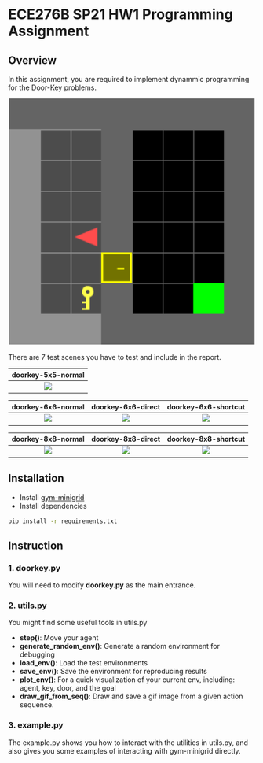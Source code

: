 # ECE276B SP21 HW1 Programming Assignment

## Overview
In this assignment, you are required to implement dynammic programming for the Door-Key problems.
<p align="center">
<img src="gif/doorkey.gif" alt="Door-key Problem" width="500"/></br>
</p>

There are 7 test scenes you have to test and include in the report.

| doorkey-5x5-normal |
|:----------------:|
| <img src="imgs/doorkey-5x5-normal.png"> |

| doorkey-6x6-normal   | doorkey-6x6-direct | doorkey-6x6-shortcut |
|:----------------:|:------------------:|:----------------:|
| <img src="imgs/doorkey-6x6-normal.png"> | <img src="imgs/doorkey-6x6-direct.png" > |<img src="imgs/doorkey-6x6-shortcut.png" >|

| doorkey-8x8-normal   | doorkey-8x8-direct | doorkey-8x8-shortcut |
|:----------------:|:------------------:|:----------------:|
| <img src="imgs/doorkey-8x8-normal.png"> | <img src="imgs/doorkey-8x8-direct.png" > |<img src="imgs/doorkey-8x8-shortcut.png" >|

## Installation

- Install [gym-minigrid](https://github.com/maximecb/gym-minigrid)
- Install dependencies
```bash
pip install -r requirements.txt
```

## Instruction
### 1. doorkey.py
You will need to modify **doorkey.py** as the main entrance.

### 2. utils.py
You might find some useful tools in utils.py
- **step()**: Move your agent
- **generate_random_env()**: Generate a random environment for debugging
- **load_env()**: Load the test environments
- **save_env()**: Save the environment for reproducing results
- **plot_env()**: For a quick visualization of your current env, including: agent, key, door, and the goal
- **draw_gif_from_seq()**: Draw and save a gif image from a given action sequence.

### 3. example.py
The example.py shows you how to interact with the utilities in utils.py, and also gives you some examples of interacting with gym-minigrid directly.
